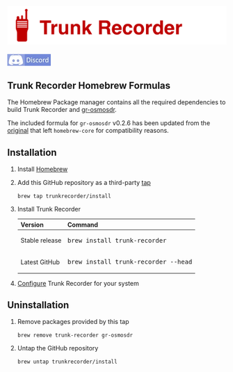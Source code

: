 ![Trunk Recorder](https://raw.githubusercontent.com/TrunkRecorder/trunk-recorder/refs/heads/master/docs/media/trunk-recorder-header.png)
---
[![Discord](https://raw.githubusercontent.com/TrunkRecorder/trunk-recorder/refs/heads/master/docs/media/discord.jpg)](https://discord.gg/btJAhESnks) &nbsp;&nbsp;

## Trunk Recorder Homebrew Formulas

The Homebrew Package manager contains all the required dependencies to build Trunk Recorder and [gr-osmosdr](https://osmocom.org/projects/sdr/wiki/GrOsmoSDR).

The included formula for `gr-osmosdr` v0.2.6 has been updated from the [original](https://github.com/Homebrew/homebrew-core/commit/593566b87c28e333e607ef69c224541278a66614) that left `homebrew-core` for compatibility reasons.

## Installation

1. Install [Homebrew](https://brew.sh)

2. Add this GitHub repository as a third-party [tap](https://docs.brew.sh/Taps)

    ```
    brew tap trunkrecorder/install
    ```

3. Install Trunk Recorder

   | Version        | Command                                       |
   | -------------- | --------------------------------------------- |
   | Stable release | <pre>brew install trunk-recorder</pre>        |
   | Latest GitHub  | <pre>brew install trunk-recorder --head</pre> |

4. [Configure](https://github.com/TrunkRecorder/trunk-recorder/blob/master/docs/CONFIGURE.md) Trunk Recorder for your system

## Uninstallation

1. Remove packages provided by this tap
   
    ```
    brew remove trunk-recorder gr-osmosdr
    ```

2. Untap the GitHub repository
   
    ```
    brew untap trunkrecorder/install
    ```